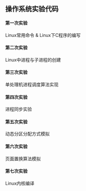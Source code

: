 ## 操作系统实验代码

#### 第一次实验

Linux常用命令 & Linux下C程序的编写

#### 第二次实验

Linux中进程与子进程的创建

#### 第三次实验

单处理机进程调度算法实现

#### 第四次实验

进程同步实验

#### 第五次实验

动态分区分配方式模拟

#### 第六次实验

页面置换算法模拟

#### 第七次实验

Linux内核编译
